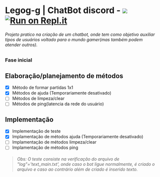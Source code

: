 # Legog-g  | ChatBot discord - ![](https://travis-ci.org/iTGabriel/bot_discordthsgame.svg?branch=master) [![Run on Repl.it](https://repl.it/badge/github/iTGabriel/bot_discordthsgame)](https://repl.it/github/iTGabriel/bot_discordthsgame)

###### Projeto pratico na criação de um chatbot, onde tem como objetivo auxiliar tipos de usuários voltado para o mundo gamer(mas também podem atender outros).

### Fase inicial

## Elaboração/planejamento de métodos
- [x] Método de formar partidas 1x1
- [x] Métodos de ajuda (Temporariamente desativado)
- [ ] Métodos de limpeza/clear
- [ ] Métodos de ping(latencia da rede do usuário)

## Implementação    
- [x] Implementação de teste 
- [x] Implamentação de métodos ajuda (Temporariamente desativado)
- [ ] Implamentação de métodos limpeza/clear
- [ ] Implamentação de métodos ping

> ###### Obs: O teste consiste na verificação do arquivo de "log"='text_main.txt', onde caso o bot ligue normalmente, é criado o arquivo e caso ao contrário além de criado é inserido texto.